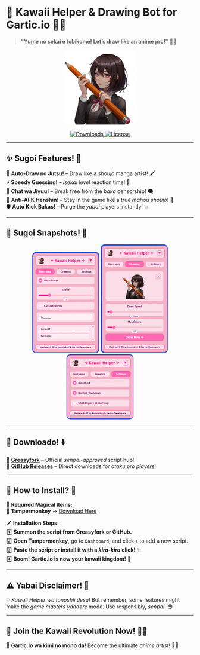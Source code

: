 # 🌸 Kawaii Helper & Drawing Bot for Gartic.io 🎨✨  

> **"Yume no sekai e tobikome! Let’s draw like an anime pro!"** 💖✨  

<p align="center">
  <img src="./Assets/kawaii-logo.png" alt="Kawaii Helper" width="200" style="border-radius: 15px;">
</p>  

<p align="center">
  <a href="https://github.com/anonimbiri-IsBack/kawaii-helper#installation-">
    <img src="https://img.shields.io/greasyfork/dt/528907?style=for-the-badge&color=ff66cc&labelColor=cc99ff&logo=greasyfork&logoColor=white" alt="Downloads">
  </a>  
  <a href="#">
    <img src="https://img.shields.io/badge/License-MIT-ff66cc?style=for-the-badge&logo=book&logoColor=white" alt="License">
  </a>
</p>

---

## ✨ Sugoi Features! 💫  

🎨 **Auto-Draw no Jutsu!** – Draw like a *shoujo* manga artist! 🖌  
⚡ **Speedy Guessing!** – *Isekai level* reaction time! 🚀  
💬 **Chat wa Jiyuu!** – Break free from the *baka* censorship! 🗨️  
💫 **Anti-AFK Henshin!** – Stay in the game like a true *mahou shoujo*! 🌟  
🛡 **Auto Kick Bakas!** – Purge the *yabai* players instantly! 💥  

---

## 📸 Sugoi Snapshots! 🎀  

<p align="center">
  <img src="./Assets/guess-snap.png" alt="Guess Snap" width="180" style="border-radius: 10px;">  
  <img src="./Assets/draw-snap.png" alt="Draw Snap" width="180" style="border-radius: 10px;">  
  <img src="./Assets/settings-snap.png" alt="Settings Snap" width="180" style="border-radius: 10px;">  
</p>  

---

## 🔽 Downloado! ⬇️  

🎀 **[Greasyfork](https://greasyfork.org/en/scripts/528907-kawaii-helper-drawing-bot-for-gartic-io/)** – Official *senpai-approved* script hub!  
💖 **[GitHub Releases](https://github.com/Gartic-Developers/Kawaii-Helper/releases)** – Direct downloads for *otaku pro players*!  

---

## 🚀 How to Install? 🌈  

📌 **Required Magical Items:**  
🔹 **Tampermonkey** → [Download Here](https://www.tampermonkey.net)  

🖌 **Installation Steps:**  
1️⃣ **Summon the script from Greasyfork or GitHub.**  
2️⃣ **Open Tampermonkey**, go to `Dashboard`, and click `+` to add a new script.  
3️⃣ **Paste the script or install it with a *kira-kira* click!** ✨  
4️⃣ **Boom! Gartic.io is now your kawaii kingdom!** 🌸  

---

## ⚠️ Yabai Disclaimer! 🚨  

💡 *Kawaii Helper wa tanoshii desu!* But remember, some features might make the *game masters* *yandere* mode. Use responsibly, *senpai*! 😳  

---

## 🎀 Join the Kawaii Revolution Now! 💖✨  

🌸 **Gartic.io wa kimi no mono da!** Become the ultimate *anime artist*! 🎨✨  

